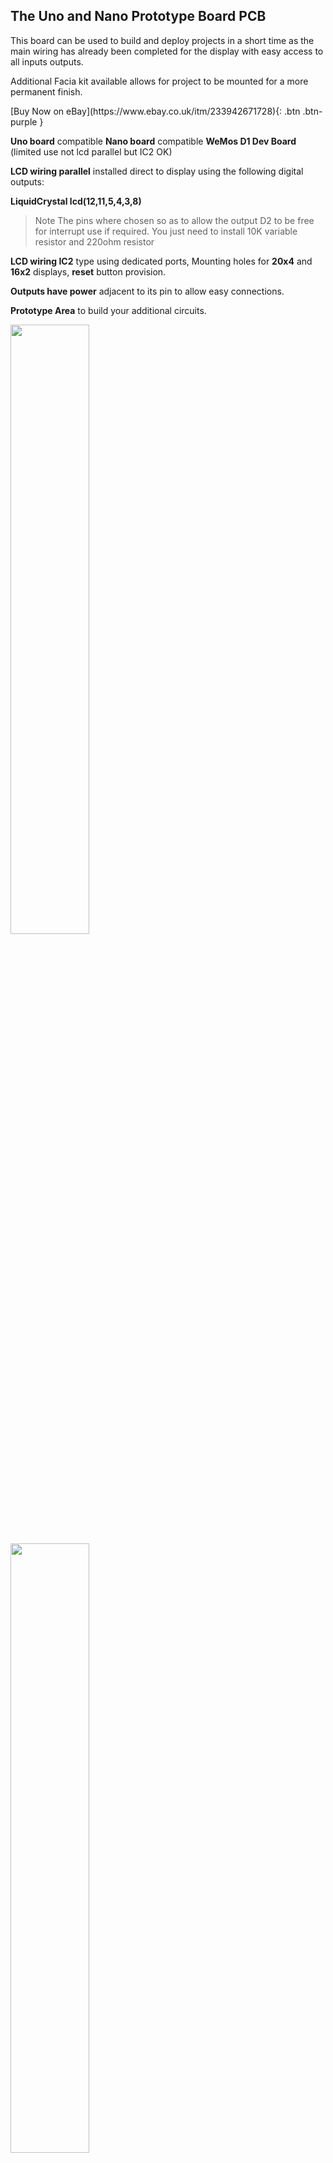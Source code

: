 ## The Uno and Nano Prototype Board PCB

This board can be used to build and deploy projects in a short time as the main wiring has already
been completed for the display with easy access to all inputs outputs.

Additional Facia kit available allows for project to be mounted for a more permanent finish.

<span class="fs-8">
[Buy Now on eBay](https://www.ebay.co.uk/itm/233942671728){: .btn .btn-purple }
</span>

**Uno board** compatible
**Nano board** compatible
**WeMos D1 Dev Board** (limited use not lcd parallel but IC2 OK)

**LCD wiring parallel** installed direct to display using the following digital outputs:

**LiquidCrystal lcd(12,11,5,4,3,8)**

> Note The pins where chosen so as to allow the output D2 to be free for interrupt use if required.
> You just need to install 10K variable resistor and 220ohm resistor

**LCD wiring IC2** type using dedicated ports, Mounting holes for **20x4** and **16x2** displays, **reset** button provision.

**Outputs have power** adjacent to its pin to allow easy connections.

**Prototype Area** to build your additional circuits.

<img src="Screenshot%202021-03-27%20at%2020.46.39.png" height="50%" width="50%">
<img src="Screenshot%202021-03-27%20at%2020.46.48.png" height="50%" width="50%">

At its very basic you can mount an Arduino Uno or compatible face side down onto PCB and run a
LCD from the IC2 port. This will require you to solder the pins onto the PCB.

The alternative is to install a 10K variable resistor and 220 ohm resistor and solder the pins to
connect the LCD directly on the opposite side. You can use mounting pillars for the display.

<img src="Screenshot%202021-03-27%20at%2020.47.00.png" height="50%" width="50%">
<img src="Screenshot%202021-03-27%20at%2020.47.10.png" height="50%" width="50%">

To mount the Nano you have two choices:

### Mount on the same side as the LCD
Mounting the LCD side will allow you to use the nano with standard soldered pins, but it makes access to USB port a little inaccessible when the LCD is mounted. This method IC2 Preferred.

<img src="Screenshot%202021-03-27%20at%2020.47.28.png" height="50%" width="50%">
<img src="Screenshot%202021-03-27%20at%2020.47.37.png" height="50%" width="50%">

### Mount on the opposite side of the LCD
Mounting on the component side will require the pins to be soldered on the nano with the headers upwards on the board. This will allow you to plug in the board in the correct orientation.

<img src="Screenshot%202021-03-27%20at%2020.47.48.png" height="50%" width="50%">

Using the IC2 port (in yellow above) with the **Nano** you will have to link A4 and A5 to Top right Pins
as above, **or connect directly to A4, A5 and power**.

<img src="Screenshot%202021-03-27%20at%2020.48.05.png" height="50%" width="50%">
<img src="Screenshot%202021-03-27%20at%2020.48.22.png" height="50%" width="50%">

 * 1 x PCB
 * 1 x 220 ohm resistor
 * 1 x 10K ohm potentiometer
 * 1 x reset switch
 * 1 x male header pins
 * 1 x 16way Female header

## Facia Mounting Kit

Additional Facia kits are available that can be used to mount a 20 x 4 or 16 x 2 display
Available in Black, White, Blue, Red or Turquoise.

<img src="Screenshot%202021-03-27%20at%2020.48.32.png" height="50%" width="50%">
<img src="Screenshot%202021-03-27%20at%2020.48.39.png" height="50%" width="50%">
<img src="Screenshot%202021-03-27%20at%2020.48.48.png" height="50%" width="50%">
<img src="Screenshot%202021-03-27%20at%2020.48.57.png" height="50%" width="50%">
<img src="Screenshot%202021-03-27%20at%2020.49.03.png" height="50%" width="50%">
<img src="Screenshot%202021-03-27%20at%2020.49.11.png" height="50%" width="50%">

 * 1 x Clear Front
 * 1 x Coloured back (choice of Black, White, Blue, Red or Turquoise)
 * 8 x M3 screws
 * 8 x 10mm posts
 * 4 x M3 washers

## Disclaimer

FindItOn.com and its staff cannot guarantee the information found here. While we use reasonable efforts to include accurate information, we make no warranties as to the accuracy of the content and assume no liability or responsibility for any errors or omissions in the content. Also as this is a kit of parts we assume no liability for damage due to incorrect wiring, soldering or assembly.
